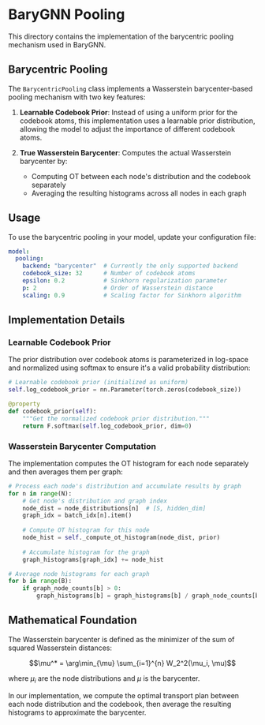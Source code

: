 # BaryGNN Pooling

This directory contains the implementation of the barycentric pooling mechanism used in BaryGNN.

## Barycentric Pooling

The `BarycentricPooling` class implements a Wasserstein barycenter-based pooling mechanism with two key features:

1. **Learnable Codebook Prior**: Instead of using a uniform prior for the codebook atoms, this implementation uses a learnable prior distribution, allowing the model to adjust the importance of different codebook atoms.

2. **True Wasserstein Barycenter**: Computes the actual Wasserstein barycenter by:
   - Computing OT between each node's distribution and the codebook separately
   - Averaging the resulting histograms across all nodes in each graph

## Usage

To use the barycentric pooling in your model, update your configuration file:

```yaml
model:
  pooling:
    backend: "barycenter"  # Currently the only supported backend
    codebook_size: 32      # Number of codebook atoms
    epsilon: 0.2           # Sinkhorn regularization parameter
    p: 2                   # Order of Wasserstein distance
    scaling: 0.9           # Scaling factor for Sinkhorn algorithm
```

## Implementation Details

### Learnable Codebook Prior

The prior distribution over codebook atoms is parameterized in log-space and normalized using softmax to ensure it's a valid probability distribution:

```python
# Learnable codebook prior (initialized as uniform)
self.log_codebook_prior = nn.Parameter(torch.zeros(codebook_size))

@property
def codebook_prior(self):
    """Get the normalized codebook prior distribution."""
    return F.softmax(self.log_codebook_prior, dim=0)
```

### Wasserstein Barycenter Computation

The implementation computes the OT histogram for each node separately and then averages them per graph:

```python
# Process each node's distribution and accumulate results by graph
for n in range(N):
    # Get node's distribution and graph index
    node_dist = node_distributions[n]  # [S, hidden_dim]
    graph_idx = batch_idx[n].item()
    
    # Compute OT histogram for this node
    node_hist = self._compute_ot_histogram(node_dist, prior)
    
    # Accumulate histogram for the graph
    graph_histograms[graph_idx] += node_hist

# Average node histograms for each graph
for b in range(B):
    if graph_node_counts[b] > 0:
        graph_histograms[b] = graph_histograms[b] / graph_node_counts[b]
```

## Mathematical Foundation

The Wasserstein barycenter is defined as the minimizer of the sum of squared Wasserstein distances:

$$\mu^* = \arg\min_{\mu} \sum_{i=1}^{n} W_2^2(\mu_i, \mu)$$

where $\mu_i$ are the node distributions and $\mu$ is the barycenter.

In our implementation, we compute the optimal transport plan between each node distribution and the codebook, then average the resulting histograms to approximate the barycenter.